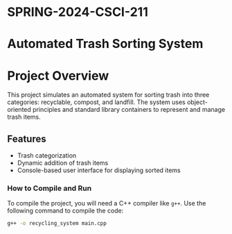 # SPRING-2024-CSCI-211
# Automated Trash Sorting System

# Project Overview
This project simulates an automated system for sorting trash into three categories: recyclable, compost, and landfill. The system uses object-oriented principles and standard library containers to represent and manage trash items.

## Features
- Trash categorization
- Dynamic addition of trash items
- Console-based user interface for displaying sorted items

### How to Compile and Run
To compile the project, you will need a C++ compiler like `g++`. Use the following command to compile the code:
```bash
g++ -o recycling_system main.cpp
